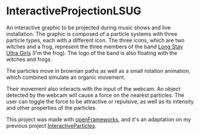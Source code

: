 # InteractiveProjectionLSUG

An interactive graphic to be projected during music shows and live installation. 
The graphic is composed of a particle systems with three particle types, each with a different icon.
The three icons, which are two witches and a frog, represent the three members of the band [Long Stay Ultra Girls](https://bandcamp.com/longstayultragirls) (I'm the frog). The logo of the band is also floating with the witches and frogs.

The particles move in brownian paths as well as a small rotation animation, which combined simulate an organic movement. 

Their movement also interacts with the input of the webcam. 
An object detected by the webcam  will cause a force on the nearest particles.
The user can toggle the force to be attractive or repulsive, as well as its intensity and other properties of the particles.


This project was made with [openFrameworks](https://openframeworks.cc/), and it's an adaptation on my previous project [InteractiveParticles](https://github.com/AlessioGFerraioli/InteractiveParticles/tree/main).
